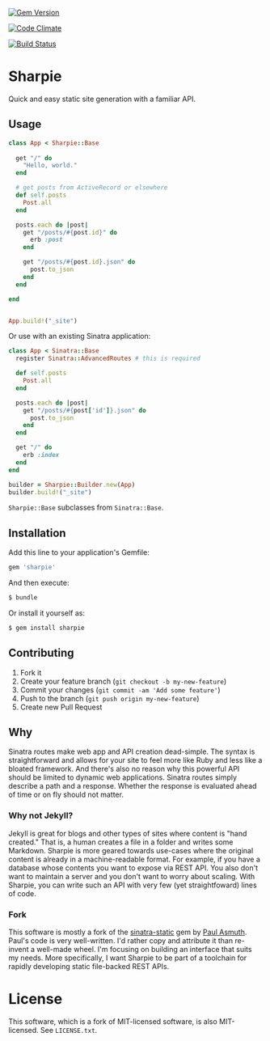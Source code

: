 [![Gem Version](https://badge.fury.io/rb/sharpie.png)](http://badge.fury.io/rb/sharpie)

[![Code Climate](https://codeclimate.com/github/adelevie/sharpie.png)](https://codeclimate.com/github/adelevie/sharpie)

[![Build Status](https://travis-ci.org/adelevie/sharpie.png)](https://travis-ci.org/adelevie/sharpie)


# Sharpie

Quick and easy static site generation with a familiar API.

## Usage

```ruby
class App < Sharpie::Base
  
  get "/" do
    "Hello, world."
  end

  # get posts from ActiveRecord or elsewhere
  def self.posts
    Post.all
  end

  posts.each do |post|
    get "/posts/#{post.id}" do
      erb :post
    end

    get "/posts/#{post.id}.json" do
      post.to_json
    end
  end

end


App.build!("_site")
```

Or use with an existing Sinatra application:

```ruby
class App < Sinatra::Base
  register Sinatra::AdvancedRoutes # this is required

  def self.posts
    Post.all
  end

  posts.each do |post|
    get "/posts/#{post['id']}.json" do
      post.to_json
    end
  end

  get "/" do
    erb :index
  end
end

builder = Sharpie::Builder.new(App)
builder.build!("_site")
```

`Sharpie::Base` subclasses from `Sinatra::Base`.

## Installation

Add this line to your application's Gemfile:

```ruby
gem 'sharpie'
```

And then execute:

```sh
$ bundle
```

Or install it yourself as:

```sh
$ gem install sharpie
```

## Contributing

1. Fork it
2. Create your feature branch (`git checkout -b my-new-feature`)
3. Commit your changes (`git commit -am 'Add some feature'`)
4. Push to the branch (`git push origin my-new-feature`)
5. Create new Pull Request

## Why 

Sinatra routes make web app and API creation dead-simple. The syntax is straightforward and allows for your site to feel more like Ruby and less like a bloated framework. And there's also no reason why this powerful API should be limited to dynamic web applications. Sinatra routes simply describe a path and a response. Whether the response is evaluated ahead of time or on fly should not matter.

### Why not Jekyll?

Jekyll is great for blogs and other types of sites where content is "hand created." That is, a human creates a file in a folder and writes some Markdown. Sharpie is more geared towards use-cases where the original content is already in a machine-readable format. For example, if you have a database whose contents you want to expose via REST API. You also don't want to maintain a server and you don't want to worry about scaling. With Sharpie, you can write such an API with very few (yet straightfoward) lines of code.

### Fork

This software is mostly a fork of the [sinatra-static](https://github.com/paulasmuth/sinatra-static) gem by [Paul Asmuth](https://twitter.com/paulasmuth). Paul's code is very well-written. I'd rather copy and attribute it than re-invent a well-made wheel. I'm focusing on building an interface that suits my needs. More specifically, I want Sharpie to be part of a toolchain for rapidly developing static file-backed REST APIs.

# License

This software, which is a fork of MIT-licensed software, is also MIT-licensed. See `LICENSE.txt`.
